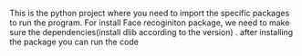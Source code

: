 This is the python project where you need to import the specific packages to run the program.
For install Face recoginiton package, we need to make sure the dependencies(install dlib according to the version) .
after installing the package you can run the code 
